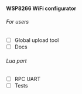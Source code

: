 #### WSP8266 WiFi configurator

###### For users

- [ ] Global upload tool
- [ ] Docs

###### Lua part

- [ ] RPC UART
- [ ] Tests
